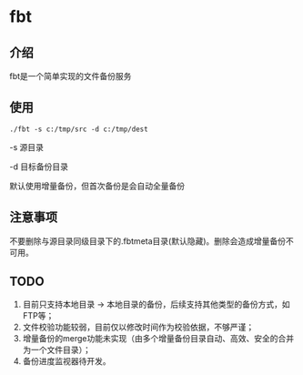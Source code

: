 # fbt

## 介绍

fbt是一个简单实现的文件备份服务

## 使用

```$xslt
./fbt -s c:/tmp/src -d c:/tmp/dest
```

-s 源目录

-d 目标备份目录

默认使用增量备份，但首次备份是会自动全量备份

## 注意事项

不要删除与源目录同级目录下的.fbtmeta目录(默认隐藏)。删除会造成增量备份不可用。

## TODO

1. 目前只支持本地目录 -> 本地目录的备份，后续支持其他类型的备份方式，如FTP等；
2. 文件校验功能较弱，目前仅以修改时间作为校验依据，不够严谨；
3. 增量备份的merge功能未实现（由多个增量备份目录自动、高效、安全的合并为一个文件目录）；
4. 备份进度监视器待开发。